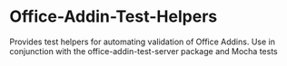 # Office-Addin-Test-Helpers

Provides test helpers for automating validation of Office Addins. Use in conjunction with the office-addin-test-server package and Mocha tests